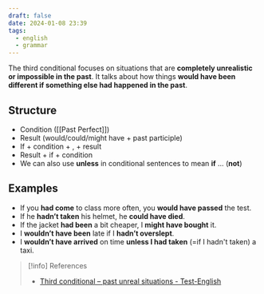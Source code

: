 ```yaml
---
draft: false
date: 2024-01-08 23:39
tags:
  - english
  - grammar
---
```


The third conditional focuses on situations that are **completely unrealistic or impossible in the past**. It talks about how things **would have been different if something else had happened in the past**.

## Structure
- Condition ([[Past Perfect]])
- Result (would/could/might have + past participle)
- If + condition + , + result
- Result + if + condition
- We can also use **unless** in conditional sentences to mean **if** … (**not**)
## Examples
- If you **had come** to class more often, you **would have passed** the test.
- If he **hadn’t taken** his helmet, he **could have died**.
- If the jacket **had been** a bit cheaper, I **might have bought** it.
- I **wouldn’t have been** late if I **hadn’t overslept**.
- I **wouldn’t have arrived** on time **unless I had taken** (=if I hadn't taken) a taxi.


> [!info] References
> - [Third conditional – past unreal situations - Test-English](https://test-english.com/grammar-points/b1/third-conditional-past-unreal-situations/)
